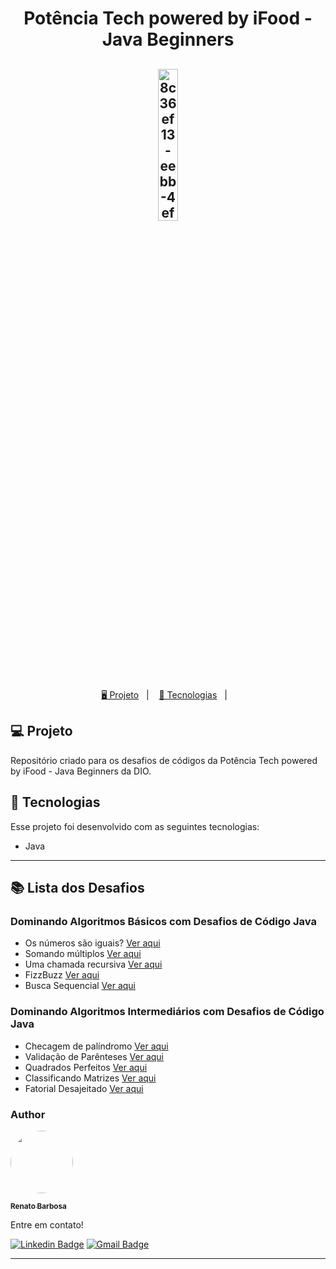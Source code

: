 <h1 align="center">
  Potência Tech powered by iFood - Java Beginners
</h1>

<h2 align="center">
  <img src="https://user-images.githubusercontent.com/56805018/194964111-09e46c7a-2547-4a74-abe7-c46a26fd3217.png" alt="8c36ef13-eebb-4efa-9a13-31f1c315fc02" width="25%" height="25%">
</h2>

<p align="center">
  <a href="#-projeto">🖥️ Projeto</a>&nbsp;&nbsp;&nbsp;|&nbsp;&nbsp;&nbsp;
  <a href="#-tecnologias">🚀 Tecnologias</a>&nbsp;&nbsp;&nbsp;|&nbsp;&nbsp;&nbsp;
</p>

## 💻 Projeto

Repositório criado para os desafios de códigos da Potência Tech powered by iFood - Java Beginners da DIO.

## 🚀 Tecnologias

Esse projeto foi desenvolvido com as seguintes tecnologias:

- Java

---

## 📚 Lista dos Desafios

### Dominando Algoritmos Básicos com Desafios de Código Java

- Os números são iguais? [Ver aqui](./OsNumerosSaoIguais/OsNumerosSaoIguais.java)
- Somando múltiplos [Ver aqui](./SomandoMultiplos/SomandoMultiplos.java)
- Uma chamada recursiva [Ver aqui](./ChamadaRecursiva/ChamadaRecursiva.java)
- FizzBuzz [Ver aqui](./FizzBuzz/FizzBuzz.java)
- Busca Sequencial [Ver aqui](./BuscaSequencial/BuscaSequencial.java)

### Dominando Algoritmos Intermediários com Desafios de Código Java

- Checagem de palíndromo [Ver aqui](./ChecagemDePalindromos/ChecagemDePalindromos.java)
- Validação de Parênteses [Ver aqui](./ValidacaoDeParenteses/ValidacaoDeParenteses.java)
- Quadrados Perfeitos [Ver aqui](./QuadradosPerfeitos/ValidacaoDeParenteses.java)
- Classificando Matrizes [Ver aqui](./ClassificandoMatrizes/ClassificandoMatrizes.java)
- Fatorial Desajeitado [Ver aqui](./FatorialDesajeitado/FatorialDesajeitado.java)

<h3>Author</h3>

<a href="https://www.linkedin.com/in/renato-luciano-barbosa-fh/">
 <img style="border-radius: 50%;" src="https://avatars.githubusercontent.com/u/56805018?v=4" width="100px;" alt=""/>
 <br />

 <sub><b>Renato Barbosa</b></sub></a>


Entre em contato!

[![Linkedin Badge](https://img.shields.io/badge/-Renato-blue?style=flat-square&logo=Linkedin&logoColor=white&link=https://www.linkedin.com/in/renato-luciano-barbosa-fh/)](https://www.linkedin.com/in/renato-luciano-barbosa-fh/)
[![Gmail Badge](https://img.shields.io/badge/-renatoinfbarbosa@gmail.com-c14438?style=flat-square&logo=Gmail&logoColor=white&link=mailto:renatoinfbarbosa@gmail.com)](mailto:renatoinfbarbosa@gmail.com)
<hr>
